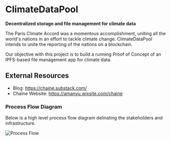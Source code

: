 # ClimateDataPool
**Decentralized storage and file management for climate data**

The Paris Climate Accord was a momentous accomplishment, uniting all the world's nations in an effort to tackle climate change. ClimateDataPool intends to unite the reporting of the nations on a blockchain.

Our objective with this project is to build a running Proof of Concept of an IPFS-based file management app for climate data.

## External Resources
- Blog: https://chaine.substack.com/
- Chaîne Website: https://amanyu.wixsite.com/chaine

### Process Flow Diagram
Below is a high level process flow diagram delinating the stakeholders and infrastructure.

![Process Flow](https://github.com/chaine-io/climatedatapool/blob/master/sandbox/process_flow_diagram.png?raw=true "Process Flow Diagram")
